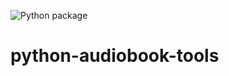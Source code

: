 ![Python package](https://github.com/facastagnini/python-audiobook-tools/workflows/Python%20package/badge.svg)

# python-audiobook-tools
